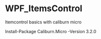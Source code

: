 # WPF_ItemsControl
Itemcontrol basics with caliburn micro

Install-Package Caliburn.Micro -Version 3.2.0
